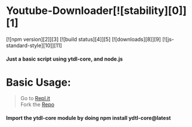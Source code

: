 # Youtube-Downloader[![stability][0]][1]
[![npm version][2]][3] [![build status][4]][5]
[![downloads][8]][9] [![js-standard-style][10]][11]

#### Just a basic script using ytdl-core, and node.js


# Basic Usage:
> Go to [Repl.it](https://replit.com)<br>
> Fork the [Repo](https://github.com/jun-ro/Youtube-Downloader.git) <br>

#### Import the ytdl-core module by doing **npm install ydtl-core@latest**
